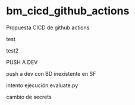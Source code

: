 # bm_cicd_github_actions
Propuesta CICD de github actions

test

test2

PUSH A DEV

push a dev con BD inexistente en SF

intento ejecución evaluate.py

cambio de secrets